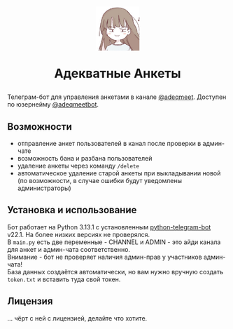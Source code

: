 # <p align="center"><img src="resources/smug.jpg" width="100" height="100"></p> <p align="center">Адекватные Анкеты</p>
Телеграм-бот для управления анкетами в канале [@adeqmeet](https://t.me/adeqmeet). Доступен по юзернейму [@adeqmeetbot](https://t.me/adeqmeetbot).

## Возможности
- отправление анкет пользователей в канал после проверки в админ-чате
- возможность бана и разбана пользователей
- удаление анкеты через команду `/delete`
- автоматическое удаление старой анкеты при выкладывании новой (по возможности, в случае ошибки будут уведомлены администраторы)

## Установка и использование
Бот работает на Python 3.13.1 с установленным [python-telegram-bot](https://pypi.org/project/python-telegram-bot/) v22.1. На более низких версиях не проверялся.  
В `main.py` есть две переменные - CHANNEL и ADMIN - это айди канала для анкет и админ-чата соответственно.  
Внимание - бот не проверяет наличия админ-прав у участников админ-чата!  
База данных создаётся автоматически, но вам нужно вручную создать `token.txt` и вставить туда свой токен.

## Лицензия
... чёрт с ней с лицензией, делайте что хотите.
